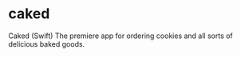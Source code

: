 # caked
Caked (Swift)
The premiere app for ordering cookies and all sorts of delicious baked goods.
